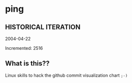 # ping

## HISTORICAL ITERATION
2004-04-22

Incremented: 2516

## What is this?? 
Linux skills to hack the github commit visualization chart `;-)`
